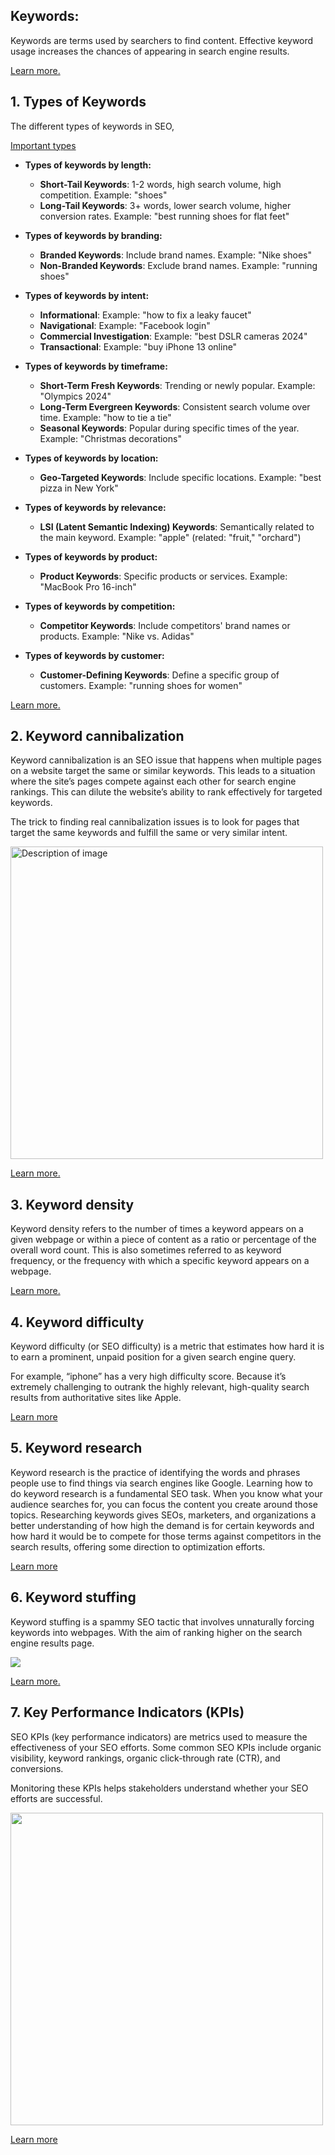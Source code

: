 ## Keywords:
Keywords are terms used by searchers to find content. Effective keyword usage increases the chances of appearing in search engine results.

[Learn more.](https://moz.com/learn/seo/what-are-keywords)

## 1. Types of Keywords
The different types of keywords in SEO,

[Important types](https://ahrefs.com/blog/types-of-keywords/)

  - **Types of keywords by length:**
     - **Short-Tail Keywords**: 1-2 words, high search volume, high competition. Example: "shoes"
     - **Long-Tail Keywords**: 3+ words, lower search volume, higher conversion rates. Example: "best running shoes for flat feet"

  - **Types of keywords by branding:**
     - **Branded Keywords**: Include brand names. Example: "Nike shoes"
     - **Non-Branded Keywords**: Exclude brand names. Example: "running shoes"

  - **Types of keywords by intent:**
     - **Informational**: Example: "how to fix a leaky faucet"
     - **Navigational**: Example: "Facebook login"
     - **Commercial Investigation**: Example: "best DSLR cameras 2024"
     - **Transactional**: Example: "buy iPhone 13 online"

  - **Types of keywords by timeframe:**
     - **Short-Term Fresh Keywords**: Trending or newly popular. Example: "Olympics 2024"
     - **Long-Term Evergreen Keywords**: Consistent search volume over time. Example: "how to tie a tie"
     - **Seasonal Keywords**: Popular during specific times of the year. Example: "Christmas decorations"

  - **Types of keywords by location:**
     - **Geo-Targeted Keywords**: Include specific locations. Example: "best pizza in New York"

  - **Types of keywords by relevance:**
     - **LSI (Latent Semantic Indexing) Keywords**: Semantically related to the main keyword. Example: "apple" (related: "fruit," "orchard")

  - **Types of keywords by product:**
     - **Product Keywords**: Specific products or services. Example: "MacBook Pro 16-inch"

  - **Types of keywords by competition:**
     - **Competitor Keywords**: Include competitors' brand names or products. Example: "Nike vs. Adidas"

  - **Types of keywords by customer:**
     - **Customer-Defining Keywords**: Define a specific group of customers. Example: "running shoes for women"

[Learn more.](https://localiq.com/blog/types-of-seo-keywords/)

## 2. Keyword cannibalization
Keyword cannibalization is an SEO issue that happens when multiple pages on a website target the same or similar keywords. This leads to a situation where the site’s pages compete against each other for search engine rankings. This can dilute the website’s ability to rank effectively for targeted keywords.

The trick to finding real cannibalization issues is to look for pages that target the same keywords and fulfill the same or very similar intent.

<img src="https://github.com/user-attachments/assets/a7cf39ec-e013-4ab7-bedf-981d45b0161a" alt="Description of image" width="500" height="500">

[Learn more.](https://ahrefs.com/blog/keyword-cannibalization/#keyword-cannibalization-definition)

## 3. Keyword density
Keyword density refers to the number of times a keyword appears on a given webpage or within a piece of content as a ratio or percentage of the overall word count. This is also sometimes referred to as keyword frequency, or the frequency with which a specific keyword appears on a webpage.

[Learn more.](https://www.wordstream.com/keyword-density)

## 4. Keyword difficulty
Keyword difficulty (or SEO difficulty) is a metric that estimates how hard it is to earn a prominent, unpaid position for a given search engine query.

For example, “iphone” has a very high difficulty score. Because it’s extremely challenging to outrank the highly relevant, high-quality search results from authoritative sites like Apple.

[Learn more](https://www.semrush.com/blog/keyword-difficulty/#what-is-keyword-difficulty)

## 5. Keyword research
Keyword research is the practice of identifying the words and phrases people use to find things via search engines like Google. Learning how to do keyword research is a fundamental SEO task. When you know what your audience searches for, you can focus the content you create around those topics. Researching keywords gives SEOs, marketers, and organizations a better understanding of how high the demand is for certain keywords and how hard it would be to compete for those terms against competitors in the search results, offering some direction to optimization efforts.

[Learn more](https://moz.com/learn/seo/what-is-keyword-research)

## 6. Keyword stuffing
Keyword stuffing is a spammy SEO tactic that involves unnaturally forcing keywords into webpages. With the aim of ranking higher on the search engine results page.

<img src= "https://github.com/user-attachments/assets/12f9e9c1-b119-432d-b182-2b4b5033ade9">

[Learn more.](https://www.semrush.com/blog/keyword-stuffing/)

## 7. Key Performance Indicators (KPIs)
SEO KPIs (key performance indicators) are metrics used to measure the effectiveness of your SEO efforts. Some common SEO KPIs include organic visibility, keyword rankings, organic click-through rate (CTR), and conversions.

Monitoring these KPIs helps stakeholders understand whether your SEO efforts are successful.

<img src="https://github.com/user-attachments/assets/9d73ac47-fecb-4197-b7f4-f02f848711c9" width="500" height="500">

[Learn more](https://www.semrush.com/blog/seo-kpis/#what-are-seo-kpis)
